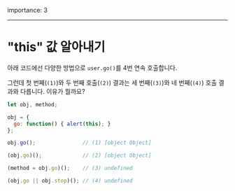 importance: 3

---

# "this" 값 알아내기

아래 코드에선 다양한 방법으로 `user.go()`를 4번 연속 호출합니다.

그런데 첫 번째(`(1)`)와 두 번째 호출(`(2)`) 결과는 세 번째(`(3)`)와 네 번째(`(4)`) 호출 결과와 다릅니다. 이유가 뭘까요? 

```js run no-beautify
let obj, method;

obj = {
  go: function() { alert(this); }
};

obj.go();               // (1) [object Object]

(obj.go)();             // (2) [object Object]

(method = obj.go)();    // (3) undefined

(obj.go || obj.stop)(); // (4) undefined
```


